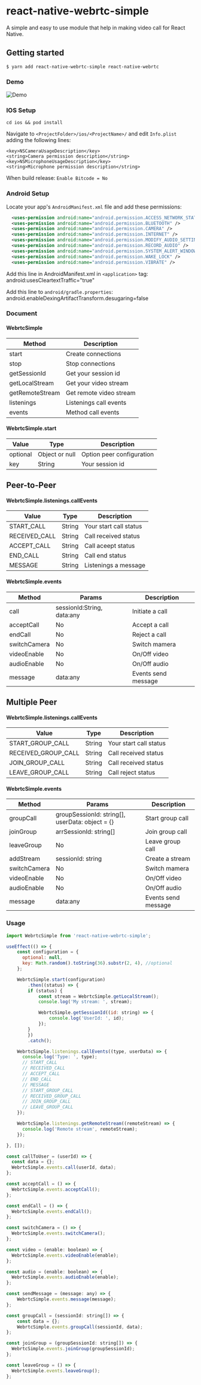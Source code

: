 # react-native-webrtc-simple
A simple and easy to use module that help in making video call for React Native.

## Getting started

`$ yarn add react-native-webrtc-simple react-native-webrtc`

### Demo
![](./document/demo1.png?raw=true "Demo")

### IOS Setup
  `cd ios && pod install`

  Navigate to `<ProjectFolder>/ios/<ProjectName>/` and edit `Info.plist` adding the following lines:

  ```
  <key>NSCameraUsageDescription</key>
  <string>Camera permission description</string>
  <key>NSMicrophoneUsageDescription</key>
  <string>Microphone permission description</string>
  ```

  When build release:
  `Enable Bitcode = No`

### Android Setup
  Locate your app's `AndroidManifest.xml` file and add these permissions:

  ```xml
    <uses-permission android:name="android.permission.ACCESS_NETWORK_STATE" />
    <uses-permission android:name="android.permission.BLUETOOTH" />
    <uses-permission android:name="android.permission.CAMERA" />
    <uses-permission android:name="android.permission.INTERNET" />
    <uses-permission android:name="android.permission.MODIFY_AUDIO_SETTINGS" />
    <uses-permission android:name="android.permission.RECORD_AUDIO" />
    <uses-permission android:name="android.permission.SYSTEM_ALERT_WINDOW" />
    <uses-permission android:name="android.permission.WAKE_LOCK" />
    <uses-permission android:name="android.permission.VIBRATE" />
  ```

  Add this line in AndroidManifest.xml in `<application>` tag:
  android:usesCleartextTraffic="true"

  Add this line to `android/gradle.properties`:
  android.enableDexingArtifactTransform.desugaring=false

### Document

#### WebrtcSimple

| Method                       | Description                   |
| ---------------------------- | ----------------------------- |
| start                        | Create connections            |
| stop                         | Stop connections              |
| getSessionId                 | Get your session id           |
| getLocalStream               | Get your video stream         |
| getRemoteStream              | Get remote video stream       |
| listenings                   | Listenings call events        |
| events                       | Method call events            |

#### WebrtcSimple.start
| Value    | Type           | Description                                                             |
| -------- | -------------- | ----------------------------------------------------------------------- |
| optional | Object or null | Option peer configuration                                               |
| key      | String         | Your session id                                                         |

## Peer-to-Peer

#### WebrtcSimple.listenings.callEvents
| Value            | Type    | Description                                                             |
| ---------------- | ------- | ----------------------------------------------------------------------- |
| START_CALL       | String  | Your start call status                                                  |
| RECEIVED_CALL    | String  | Call received status                                                    |
| ACCEPT_CALL      | String  | Call aceept status                                                      |
| END_CALL         | String  | Call end status                                                         |
| MESSAGE          | String  | Listenings a message                                                    |

#### WebrtcSimple.events
| Method        | Params                         | Description                                                             |
| --------------| ------------------------------ | ----------------------------------------------------------------------- |
| call          | sessionId:String, data:any     | Initiate a call                                                         |
| acceptCall    | No                             | Accept a call                                                           |
| endCall       | No                             | Reject a call                                                           |
| switchCamera  | No                             | Switch mamera                                                           |
| videoEnable   | No                             | On/Off video                                                            |
| audioEnable   | No                             | On/Off audio                                                            |
| message       | data:any                       | Events send message                                                     |


## Multiple Peer

#### WebrtcSimple.listenings.callEvents
| Value                | Type    | Description                                                             |
| -------------------- | ------- | ----------------------------------------------------------------------- |
| START_GROUP_CALL     | String  | Your start call status                                                  |
| RECEIVED_GROUP_CALL  | String  | Call received status                                                    |
| JOIN_GROUP_CALL      | String  | Call received status                                                    |
| LEAVE_GROUP_CALL     | String  | Call reject status                                                      |


#### WebrtcSimple.events
| Method        | Params                                          | Description                                                             |
| --------------| ----------------------------------------------- | ----------------------------------------------------------------------- |
| groupCall     | groupSessionId: string[], userData: object = {} | Start group call                                                        |
| joinGroup     | arrSessionId: string[]                          | Join group call                                                         |
| leaveGroup    | No                                              | Leave group call                                                        |
| addStream     | sessionId: string                               | Create a stream                                                         |
| switchCamera  | No                                              | Switch mamera                                                           |
| videoEnable   | No                                              | On/Off video                                                            |
| audioEnable   | No                                              | On/Off audio                                                            |
| message       | data:any                                        | Events send message                                                     |


### Usage
```js
import WebrtcSimple from 'react-native-webrtc-simple';

useEffect(() => {
    const configuration = {
      optional: null,
      key: Math.random().toString(36).substr(2, 4), //optional
    };

    WebrtcSimple.start(configuration)
        .then((status) => {
        if (status) {
            const stream = WebrtcSimple.getLocalStream();
            console.log('My stream: ', stream);

            WebrtcSimple.getSessionId((id: string) => {
                console.log('UserId: ', id);
            });
        }
        })
        .catch();

    WebrtcSimple.listenings.callEvents((type, userData) => {
      console.log('Type: ', type);
      // START_CALL
      // RECEIVED_CALL
      // ACCEPT_CALL
      // END_CALL
      // MESSAGE
      // START_GROUP_CALL
      // RECEIVED_GROUP_CALL
      // JOIN_GROUP_CALL
      // LEAVE_GROUP_CALL
    });

    WebrtcSimple.listenings.getRemoteStream((remoteStream) => {
      console.log('Remote stream', remoteStream);
    });

}, []);

const callToUser = (userId) => {
  const data = {};
  WebrtcSimple.events.call(userId, data);
};

const acceptCall = () => {
  WebrtcSimple.events.acceptCall();
};

const endCall = () => {
  WebrtcSimple.events.endCall();
};

const switchCamera = () => {
  WebrtcSimple.events.switchCamera();
};

const video = (enable: boolean) => {
  WebrtcSimple.events.videoEnable(enable);
};

const audio = (enable: boolean) => {
  WebrtcSimple.events.audioEnable(enable);
};

const sendMessage = (message: any) => {
    WebrtcSimple.events.message(message);
};

const groupCall = (sessionId: string[]) => {
    const data = {};
    WebrtcSimple.events.groupCall(sessionId, data);
};

const joinGroup = (groupSessionId: string[]) => {
  WebrtcSimple.events.joinGroup(groupSessionId);
};

const leaveGroup = () => {
  WebrtcSimple.events.leaveGroup();
};

```
